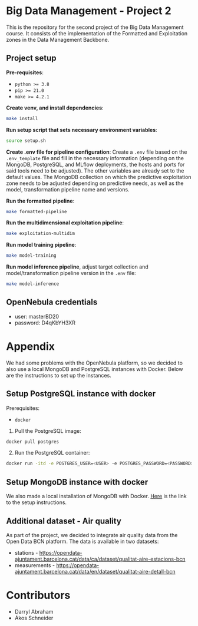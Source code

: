 # Big Data Management - Project 2

This is the repository for the second project of the Big Data Management course. It consists of the implementation of the Formatted and Exploitation zones in the Data Management Backbone.

## Project setup
**Pre-requisites**:
- `python >= 3.8`
- `pip >= 21.0`
- `make >= 4.2.1`

**Create venv, and install dependencies**:
```bash
make install
```

**Run setup script that sets necessary environment variables**:
```bash
source setup.sh
```

**Create .env file for pipeline configuration**:
Create a `.env` file based on the `.env_template` file and fill in the necessary information (depending on the MongoDB, PostgreSQL, and MLflow deployments, the hosts 
and ports for said tools need to be adjusted). The other variables are already set to the default values. The MongoDB collection on which the predictive exploitation zone needs to be adjusted depending on predictive needs, as well as the model, transformation pipeline name and versions.

**Run the formatted pipeline**:
```bash
make formatted-pipeline 
```

**Run the multidimensional exploitation pipeline**:
```bash
make exploitation-multidim
```

**Run model training pipeline**:
```bash
make model-training
```

**Run model inference pipeline**, adjust target collection and model/transformation pipeline version in the `.env` file:
```bash
make model-inference
```

## OpenNebula credentials
- user: masterBD20
- password: D4qKbYH3XR

# Appendix
We had some problems with the OpenNebula platform, so we decided to also use a local MongoDB and PostgreSQL instances with Docker. Below are the instructions to set up the instances.
## Setup PostgreSQL instance with docker

Prerequisites:
- `docker`

1. Pull the PostgreSQL image:
```bash
docker pull postgres
```

2. Run the PostgreSQL container:
```bash
docker run -itd -e POSTGRES_USER=<USER> -e POSTGRES_PASSWORD=<PASSWORD> -p 5432:5432
```

## Setup MongoDB instance with docker

We also made a local installation of MongoDB with Docker. [Here](https://www.mongodb.com/docs/manual/tutorial/install-mongodb-community-with-docker/) is the link to the setup instructions.

## Additional dataset - Air quality
As part of the project, we decided to integrate air quality data from the Open Data BCN platform. The data is available in two datasets:
- stations - https://opendata-ajuntament.barcelona.cat/data/ca/dataset/qualitat-aire-estacions-bcn
- measurements - https://opendata-ajuntament.barcelona.cat/data/en/dataset/qualitat-aire-detall-bcn


# Contributors
- Darryl Abraham
- Ákos Schneider
